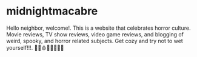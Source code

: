 # midnightmacabre

Hello neighbor, welcome!. This is a website that celebrates horror culture. Movie reviews, TV show reviews, video game reviews, and blogging of weird, spooky, and horror related subjects.
Get cozy and try not to wet yourself!!!. 🔪👻🩸😈💀👹👺🧌
